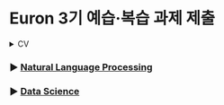 # Euron 3기 예습·복습 과제 제출

<details>
<summary>CV</summary>
<div markdown="1">

<br />  
  
| 주차 | 내용         | 발표자                       | 발표자료 |
| ---- | ------------ | ---------------------------- | -------- |
|  18   |논문스터디    | 임연우, 백승민, 김나은, 변규리               |[📚] |



## Assignment
  

### **📍 19주차 예습과제**

>  U-Net: Convolutional Networks for Biomedical Image Segmentation / Olaf Ronneberger, Philipp Fischer, and Thomas Brox / https://arxiv.org/pdf/1505.04597 <br>
>  Focal Loss for Dense Object Detection / Tsung-Yi Lin, Priya Goyal, Ross Girshick, Kaiming He, Piotr Dollár / https://arxiv.org/abs/1708.02002 <br>
>  learning deep features for discriminative localization / Bolei Zhou, Aditya Khosla, Agata Lapedriza, Aude Oliva, Antonio Torralba / https://arxiv.org/pdf/1512.04150.pdf <br>
>  EfficientNet: Rethinking Model Scaling for Convolutional Neural Network / Mingxing Tan, Auoc V.Le / https://arxiv.org/pdf/1905.11946v5.pdf <br>
>  주어진 논문을 읽고, 요약 및 정리한 내용을 깃허브에 업로드 <br>
    (선택) 질문 사항이나 공유하고 싶은 내용은 'Ewha-Euron/2022-2-Euron-CV' issue에 추가

>  발표 담당자이신 분들은 발표 자료를 운영자(황채원)님께 제출하는 것으로 과제가 대체됩니다. (발표는 약 10~15분 정도로 준비해주시면 됩니다.)
   나머지 부원 분들은 기존의 논문 스터디와 동일하게 논문 리뷰를 요약하여 작성한 pdf 혹은 txt 파일을 깃허브 19 Week 브랜치에 제출하시면 됩니다.

### **📍 18주차 복습과제**

> 17주차 부터 복습과제가 없습니다.

## **Due**

- 19주차 예습과제
    - **1월 16일**까지 제출합니다.

</div>
</details>


### ▶ [Natural Language Processing](https://github.com/Ewha-Euron/2022-2-Euron-NLP)
### ▶ [Data Science](https://github.com/Ewha-Euron/2022-2-Euron-DS)
